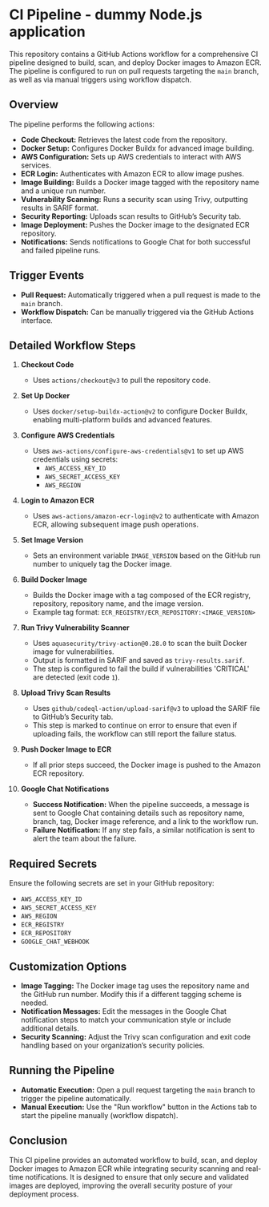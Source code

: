 # CI Pipeline - dummy Node.js application

This repository contains a GitHub Actions workflow for a comprehensive CI pipeline designed to build, scan, and deploy Docker images to Amazon ECR. The pipeline is configured to run on pull requests targeting the `main` branch, as well as via manual triggers using workflow dispatch.

## Overview

The pipeline performs the following actions:
- **Code Checkout:** Retrieves the latest code from the repository.
- **Docker Setup:** Configures Docker Buildx for advanced image building.
- **AWS Configuration:** Sets up AWS credentials to interact with AWS services.
- **ECR Login:** Authenticates with Amazon ECR to allow image pushes.
- **Image Building:** Builds a Docker image tagged with the repository name and a unique run number.
- **Vulnerability Scanning:** Runs a security scan using Trivy, outputting results in SARIF format.
- **Security Reporting:** Uploads scan results to GitHub’s Security tab.
- **Image Deployment:** Pushes the Docker image to the designated ECR repository.
- **Notifications:** Sends notifications to Google Chat for both successful and failed pipeline runs.

## Trigger Events

- **Pull Request:** Automatically triggered when a pull request is made to the `main` branch.
- **Workflow Dispatch:** Can be manually triggered via the GitHub Actions interface.

## Detailed Workflow Steps

1. **Checkout Code**
   - Uses `actions/checkout@v3` to pull the repository code.

2. **Set Up Docker**
   - Uses `docker/setup-buildx-action@v2` to configure Docker Buildx, enabling multi-platform builds and advanced features.

3. **Configure AWS Credentials**
   - Uses `aws-actions/configure-aws-credentials@v1` to set up AWS credentials using secrets:
     - `AWS_ACCESS_KEY_ID`
     - `AWS_SECRET_ACCESS_KEY`
     - `AWS_REGION`

4. **Login to Amazon ECR**
   - Uses `aws-actions/amazon-ecr-login@v2` to authenticate with Amazon ECR, allowing subsequent image push operations.

5. **Set Image Version**
   - Sets an environment variable `IMAGE_VERSION` based on the GitHub run number to uniquely tag the Docker image.

6. **Build Docker Image**
   - Builds the Docker image with a tag composed of the ECR registry, repository, repository name, and the image version.
   - Example tag format: `ECR_REGISTRY/ECR_REPOSITORY:<IMAGE_VERSION>`

7. **Run Trivy Vulnerability Scanner**
   - Uses `aquasecurity/trivy-action@0.28.0` to scan the built Docker image for vulnerabilities.
   - Output is formatted in SARIF and saved as `trivy-results.sarif`.
   - The step is configured to fail the build if vulnerabilities 'CRITICAL' are detected (exit code `1`).

8. **Upload Trivy Scan Results**
   - Uses `github/codeql-action/upload-sarif@v3` to upload the SARIF file to GitHub’s Security tab.
   - This step is marked to continue on error to ensure that even if uploading fails, the workflow can still report the failure status.

9. **Push Docker Image to ECR**
   - If all prior steps succeed, the Docker image is pushed to the Amazon ECR repository.

10. **Google Chat Notifications**
    - **Success Notification:** When the pipeline succeeds, a message is sent to Google Chat containing details such as repository name, branch, tag, Docker image reference, and a link to the workflow run.
    - **Failure Notification:** If any step fails, a similar notification is sent to alert the team about the failure.

## Required Secrets

Ensure the following secrets are set in your GitHub repository:
- `AWS_ACCESS_KEY_ID`
- `AWS_SECRET_ACCESS_KEY`
- `AWS_REGION`
- `ECR_REGISTRY`
- `ECR_REPOSITORY`
- `GOOGLE_CHAT_WEBHOOK`

## Customization Options

- **Image Tagging:** The Docker image tag uses the repository name and the GitHub run number. Modify this if a different tagging scheme is needed.
- **Notification Messages:** Edit the messages in the Google Chat notification steps to match your communication style or include additional details.
- **Security Scanning:** Adjust the Trivy scan configuration and exit code handling based on your organization’s security policies.

## Running the Pipeline

- **Automatic Execution:** Open a pull request targeting the `main` branch to trigger the pipeline automatically.
- **Manual Execution:** Use the "Run workflow" button in the Actions tab to start the pipeline manually (workflow dispatch).

## Conclusion

This CI pipeline provides an automated workflow to build, scan, and deploy Docker images to Amazon ECR while integrating security scanning and real-time notifications. It is designed to ensure that only secure and validated images are deployed, improving the overall security posture of your deployment process.